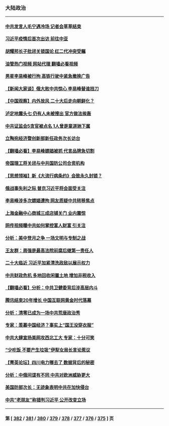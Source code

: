 ### 大陆政治
---
#### [中共发言人毛宁遇冷场 记者会草草结束](../../pages/ncid277/n13822999.md?09130045) 
#### [习近平疫情后首次出访 前往中亚](../../pages/ncid277/n13823221.md?09130045) 
#### [胡耀邦长子批闭关锁国论 红二代冲突受瞩](../../pages/ncid277/n13823279.md?09130045) 
#### [油管热门视频 网站代理 翻墙必看视频](http://209.222.30.114:81/youtube.html?09130045)
#### [男星李易峰被行拘 高铁行驶中紧急撤换广告](../../pages/ncid277/n13823246.md?09130045) 
#### [【新闻大家谈】俄大败中共惊心 李易峰替谁挡刀](../../pages/ncid277/n13823281.md?09130045) 
#### [【中国观察】内外放风 二十大后走向朝鲜化？](../../pages/ncid277/n13823116.md?09130045) 
#### [泸定地震头七 仍有人未被搜出 官方做法挨轰](../../pages/ncid277/n13822968.md?09130045) 
#### [中共证监会5贪官被点名 1人曾是童道驰下属](../../pages/ncid277/n13822998.md?09130045) 
#### [立陶宛经济暨创新部新任政务次长访台](../../pages/ncid277/n13822929.md?09130045) 
#### [【翻墙必看】李易峰嫖娼被抓 代言品牌急切割](../../pages/ncid277/n13822902.md?09130045) 
#### [帝国理工将关闭与中共国防公司合资机构](../../pages/ncid277/n13822785.md?09130045) 
#### [【思想领袖】新《大流行病条约》会致永久封锁？](../../pages/ncid277/n13810045.md?09130045) 
#### [俄战事失利之际 普京习近平将会面受关注](../../pages/ncid277/n13822745.md?09130045) 
#### [李易峰涉多次嫖娼遭拘 网友质疑中共转移焦点](../../pages/ncid277/n13822672.md?09130045) 
#### [上海金融中心商城三成店铺关门 业内震惊](../../pages/ncid277/n13822700.md?09130045) 
#### [网传视频曝中共如何掌控富人财富 引关注](../../pages/ncid277/n13822513.md?09130045) 
#### [分析：美中登月之争 一场文明与专制之战](../../pages/ncid277/n13819724.md?09130045) 
#### [王友群：周强是最高法院前腐后继第一责任人](../../pages/ncid277/n13821952.md?09130045) 
#### [二十大临近 习近平加紧清洗政敌以展示权力](../../pages/ncid277/n13822316.md?09130045) 
#### [中共财政危机 多地回收闲置土地 增加非税收入](../../pages/ncid277/n13822122.md?09130045) 
#### [【翻墙必看】分析：中共卫健委背后涉高层内斗](../../pages/ncid277/n13822078.md?09130045) 
#### [腾讯结束20年增长 中国互联网黄金时代落幕](../../pages/ncid277/n13822061.md?09130045) 
#### [分析：清零已成为一场中共荒唐政治秀](../../pages/ncid277/n13821954.md?09130045) 
#### [专家：羡慕中国经济？事实上“国王没穿衣服”](../../pages/ncid277/n13821927.md?09130045) 
#### [中共大肆宣扬美网攻西北工大 专家：十分可笑](../../pages/ncid277/n13821918.md?09130045) 
#### [“少吃饭 不要产生垃圾”伊犁女局长言论惹议](../../pages/ncid277/n13821932.md?09130045) 
#### [【菁英论坛】四川电力哪去了 数据背后的秘密](../../pages/ncid277/n13821958.md?09130045) 
#### [分析：中俄间谍有不同 中共对欧洲威胁更大](../../pages/ncid277/n13821320.md?09130045) 
#### [美国防部次长：无迹象表明中共在加快侵台](../../pages/ncid277/n13821926.md?09130045) 
#### [中共“老朋友”称错判习近平 公开改变立场](../../pages/ncid277/n13821789.md?09130045) 

---
#### 第 [ [382](./382.md?09130045) / [381](./381.md?09130045) / [380](./380.md?09130045) / [379](./379.md?09130045) / [378](./378.md?09130045) / [377](./377.md?09130045) / [376](./376.md?09130045) / [375](./375.md?09130045) ] 页
